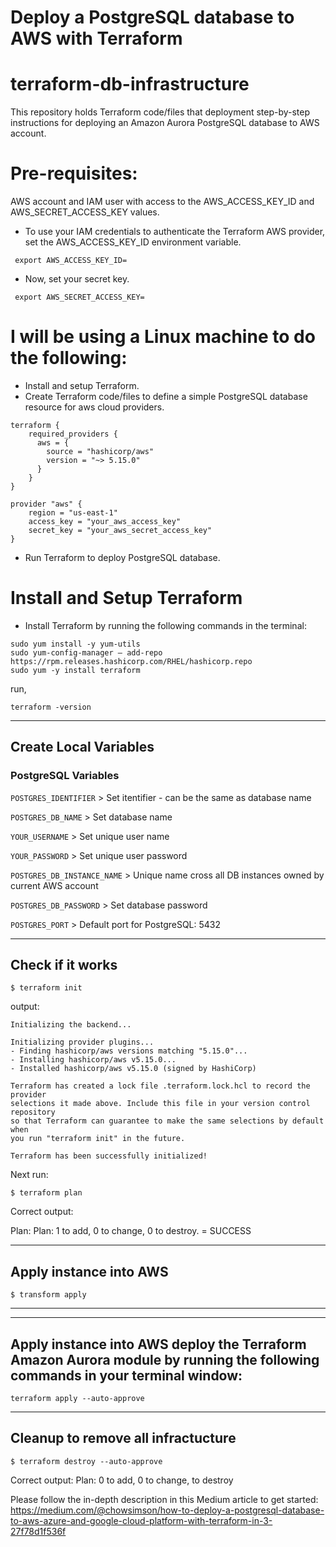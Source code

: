 # Deploy a PostgreSQL database to AWS with Terraform

# terraform-db-infrastructure
This repository holds Terraform code/files that deployment step-by-step instructions for deploying an Amazon Aurora PostgreSQL database to AWS account.

# Pre-requisites:
AWS account and IAM user with access to the AWS_ACCESS_KEY_ID and AWS_SECRET_ACCESS_KEY values. 

- To use your IAM credentials to authenticate the Terraform AWS provider, set the AWS_ACCESS_KEY_ID environment variable.
```
 export AWS_ACCESS_KEY_ID=
```

- Now, set your secret key.
```
 export AWS_SECRET_ACCESS_KEY=
```

# I will be using a Linux machine to do the following:

- Install and setup Terraform.
- Create Terraform code/files to define a simple PostgreSQL database resource for aws cloud providers.
```
terraform {
    required_providers {
      aws = {
        source = "hashicorp/aws"
        version = "~> 5.15.0"
      }
    }
}

provider "aws" {
    region = "us-east-1"
    access_key = "your_aws_access_key"
    secret_key = "your_aws_secret_access_key"
}
```

- Run Terraform to deploy PostgreSQL database.

# Install and Setup Terraform

- Install Terraform by running the following commands in the terminal:
```
sudo yum install -y yum-utils
sudo yum-config-manager — add-repo https://rpm.releases.hashicorp.com/RHEL/hashicorp.repo
sudo yum -y install terraform
```

run, 
```
terraform -version
```

---

## Create Local Variables

### PostgreSQL Variables

`POSTGRES_IDENTIFIER` > Set itentifier - can be the same as database name

`POSTGRES_DB_NAME` > Set database name

`YOUR_USERNAME` > Set unique user name

`YOUR_PASSWORD` > Set unique user password

`POSTGRES_DB_INSTANCE_NAME` > Unique name cross all DB instances owned by current AWS account

`POSTGRES_DB_PASSWORD` > Set database password

`POSTGRES_PORT` > Default port for PostgreSQL: 5432

---

## Check if it works

```
$ terraform init
```
output:
```
Initializing the backend...

Initializing provider plugins...
- Finding hashicorp/aws versions matching "5.15.0"...
- Installing hashicorp/aws v5.15.0...
- Installed hashicorp/aws v5.15.0 (signed by HashiCorp)

Terraform has created a lock file .terraform.lock.hcl to record the provider
selections it made above. Include this file in your version control repository
so that Terraform can guarantee to make the same selections by default when
you run "terraform init" in the future.

Terraform has been successfully initialized!
```
Next run:

```
$ terraform plan
```

Correct output:

Plan: Plan: 1 to add, 0 to change, 0 to destroy. = SUCCESS

---

## Apply instance into AWS

```
$ transform apply
```

---

---

## Apply instance into AWS deploy the Terraform Amazon Aurora module by running the following commands in your terminal window:

```
terraform apply --auto-approve
```

---

## Cleanup to remove all infractucture

```
$ terraform destroy --auto-approve
```

Correct output:
Plan: 0 to add, 0 to change, <number-of-resources> to destroy




























Please follow the in-depth description in this Medium article to get started: https://medium.com/@chowsimson/how-to-deploy-a-postgresql-database-to-aws-azure-and-google-cloud-platform-with-terraform-in-3-27f78d1f536f
